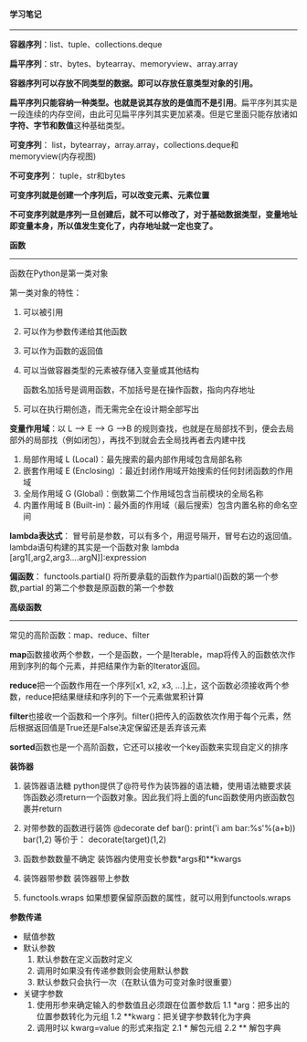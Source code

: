 #### 学习笔记

------

**容器序列**：list、tuple、collections.deque

**扁平序列**：str、bytes、bytearray、memoryview、array.array

**容器序列可以存放不同类型的数据。即可以存放任意类型对象的引用。**

**扁平序列只能容纳一种类型。也就是说其存放的是值而不是引用**。扁平序列其实是一段连续的内存空间，由此可见扁平序列其实更加紧凑。但是它里面只能存放诸如**字符、字节和数值**这种基础类型。

**可变序列**： list，bytearray，array.array，collections.deque和memoryview(内存视图) 

**不可变序列**： tuple，str和bytes

**可变序列就是创建一个序列后，可以改变元素、元素位置**

**不可变序列就是序列一旦创建后，就不可以修改了，对于基础数据类型，变量地址即变量本身，所以值发生变化了，内存地址就一定也变了。**



**函数** 

------

函数在Python是第一类对象 

第一类对象的特性：

1. 可以被引用

2. 可以作为参数传递给其他函数

3. 可以作为函数的返回值

4. 可以当做容器类型的元素被存储入变量或其他结构

   函数名加括号是调用函数，不加括号是在操作函数，指向内存地址

5. 可以在执行期创造，而无需完全在设计期全部写出

**变量作用域**：以 L –> E –> G –>B 的规则查找，也就是在局部找不到，便会去局部外的局部找（例如闭包），再找不到就会去全局找再者去内建中找

1. 局部作用域 L (Local)：最先搜索的最内部作用域包含局部名称
2. 嵌套作用域 E (Enclosing) ：最近封闭作用域开始搜索的任何封闭函数的作用域
3. 全局作用域 G (Global)：倒数第二个作用域包含当前模块的全局名称
4. 内置作用域 B (Built-in)：最外面的作用域（最后搜索）包含内置名称的命名空间

**lambda表达式**： 冒号前是参数，可以有多个，用逗号隔开，冒号右边的返回值。lambda语句构建的其实是一个函数对象 lambda [arg1[,arg2,arg3....argN]]:expression

**偏函数**： functools.partial() 将所要承载的函数作为partial()函数的第一个参数,partial 的第二个参数是原函数的第一个参数

**高级函数** 

------

常见的高阶函数：map、reduce、filter

**map**函数接收两个参数，一个是函数，一个是Iterable，map将传入的函数依次作用到序列的每个元素，并把结果作为新的Iterator返回。

**reduce**把一个函数作用在一个序列[x1, x2, x3, ...]上，这个函数必须接收两个参数，reduce把结果继续和序列的下一个元素做累积计算

**filter**也接收一个函数和一个序列。filter()把传入的函数依次作用于每个元素，然后根据返回值是True还是False决定保留还是丢弃该元素

**sorted**函数也是一个高阶函数，它还可以接收一个key函数来实现自定义的排序

**装饰器** 

1. 装饰器语法糖 python提供了@符号作为装饰器的语法糖，使用语法糖要求装饰函数必须return一个函数对象。因此我们将上面的func函数使用内嵌函数包裹并return

2. 对带参数的函数进行装饰 @decorate def bar(): print('i am bar:%s'%(a+b)) bar(1,2)
   等价于： decorate(target)(1,2)

3. 函数参数数量不确定 装饰器内使用变长参数*args和**kwargs

4. 装饰器带参数 装饰器带上参数

5. functools.wraps 如果想要保留原函数的属性，就可以用到functools.wraps

**参数传递**

- 赋值参数
- 默认参数
  1. 默认参数在定义函数时定义
  2. 调用时如果没有传递参数则会使用默认参数
  3. 默认参数只会执行一次（在默认值为可变对象时很重要）
- 关键字参数
  1. 使用形参来确定输入的参数值且必须跟在位置参数后 1.1 *arg：把多出的位置参数转化为元组 1.2 **kwarg：把关键字参数转化为字典
  2. 调用时以 kwarg=value 的形式来指定 2.1 * 解包元组 2.2 ** 解包字典





